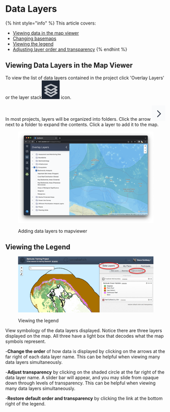 # Data Layers

{% hint style="info" %}
This article covers:&#x20;

* [Viewing data in the map viewer](data-layers.md#undefined)
* [Changing basemaps](data-layers.md#changing-basemaps)
* [Viewing the legend](data-layers.md#undefined)
* [Adjusting layer order and transparency](data-layers.md#undefined)
{% endhint %}

## Viewing Data Layers in the Map Viewer

To view the list of data layers contained in the project click 'Overlay Layers' or the layer stack<img src="../.gitbook/assets/image (8).png" alt="" data-size="line"> icon.\
\
In most projects, layers will be organized into folders. Click the arrow <img src="../.gitbook/assets/image (4).png" alt="" data-size="line"> next to a folder to expand the contents. Click a layer to add it to the map.

<figure><img src="../.gitbook/assets/Screenshot 2023-03-06 at 9.06.04 PM.png" alt=""><figcaption><p>Adding data layers to mapviewer</p></figcaption></figure>







## Viewing the Legend

<figure><img src="../.gitbook/assets/view_legend.png" alt=""><figcaption><p>Viewing the legend</p></figcaption></figure>

View symbology of the data layers displayed.  Notice there are three layers displayed on the map.  All three have a light box that decodes what the map symbols represent.

\-**Change the order** of how data is displayed by clicking on the arrows at the far right of each data layer name.  This can be helpful when viewing many data layers simultaneously.

\-**Adjust transparency** by clicking on the shaded circle at the far right of the data layer name.  A slider bar will appear, and you may slide from opaque down through levels of transparency.  This can be helpful when viewing many data layers simultaneously.

\-**Restore default order and transparency** by clicking the link at the bottom right of the legend.
